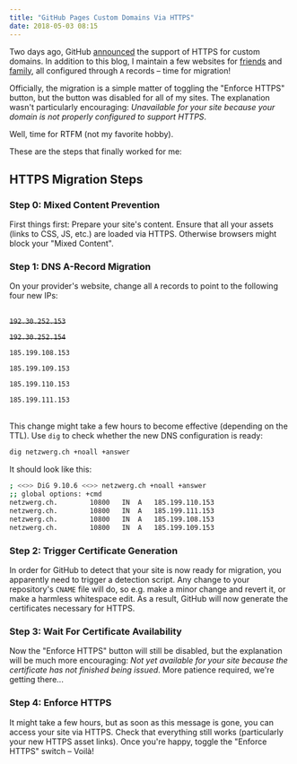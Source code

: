 ```yaml
---
title: "GitHub Pages Custom Domains Via HTTPS"
date: 2018-05-03 08:15
---
```

Two days ago, GitHub [announced](https://blog.github.com/2018-05-01-github-pages-custom-domains-https/) the support of HTTPS for custom domains.
In addition to this blog, I maintain a few websites for [friends](https://physiomovimento.ch/) and [family](https://psychotherapie-bieri.ch/), all configured through `A` records – time for migration!

Officially, the migration is a simple matter of toggling the "Enforce HTTPS" button, but the button was disabled for all of my sites.
The explanation wasn't particularly encouraging: _Unavailable for your site because your domain is not properly configured to support HTTPS_.

Well, time for RTFM (not my favorite hobby).

These are the steps that finally worked for me:

## HTTPS Migration Steps

### Step 0: Mixed Content Prevention

First things first: Prepare your site's content.
Ensure that all your assets (links to CSS, JS, etc.) are loaded via HTTPS.
Otherwise browsers might block your "Mixed Content".

### Step 1: DNS A-Record Migration

On your provider's website, change all `A` records to point to the following four new IPs:
\
&nbsp;

~~`192.30.252.153`~~

~~`192.30.252.154`~~

`185.199.108.153`

`185.199.109.153`

`185.199.110.153`

`185.199.111.153`
\
&nbsp;

This change might take a few hours to become effective (depending on the TTL).
Use `dig` to check whether the new DNS configuration is ready:
```bash
dig netzwerg.ch +noall +answer
```
It should look like this:
```bash
; <<>> DiG 9.10.6 <<>> netzwerg.ch +noall +answer
;; global options: +cmd
netzwerg.ch.		10800	IN	A	185.199.110.153
netzwerg.ch.		10800	IN	A	185.199.111.153
netzwerg.ch.		10800	IN	A	185.199.108.153
netzwerg.ch.		10800	IN	A	185.199.109.153
```

### Step 2: Trigger Certificate Generation

In order for GitHub to detect that your site is now ready for migration, you apparently need to trigger a detection script.
Any change to your repository's `CNAME` file will do, so e.g. make a minor change and revert it, or make a harmless whitespace edit.
As a result, GitHub will now generate the certificates necessary for HTTPS.

### Step 3: Wait For Certificate Availability

Now the "Enforce HTTPS" button will still be disabled, but the explanation will be much more encouraging: _Not yet available for your site because the certificate has not finished being issued_.
More patience required, we're getting there...

### Step 4: Enforce HTTPS

It might take a few hours, but as soon as this message is gone, you can access your site via HTTPS.
Check that everything still works (particularly your new HTTPS asset links).
Once you're happy, toggle the "Enforce HTTPS" switch – Voil&agrave;!